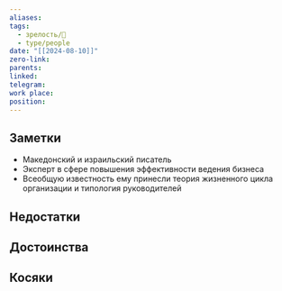 ```yaml
---
aliases: 
tags:
  - зрелость/🌱
  - type/people
date: "[[2024-08-10]]"
zero-link: 
parents: 
linked: 
telegram: 
work place: 
position:
---
```

## Заметки
- Македонский и израильский писатель
- Эксперт в сфере повышения эффективности ведения бизнеса
- Всеобщую известность ему принесли теория жизненного цикла организации и типология руководителей
## Недостатки


## Достоинства


## Косяки